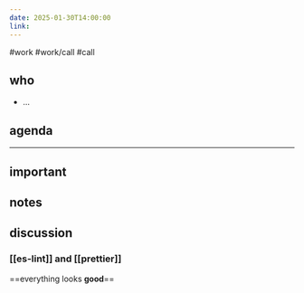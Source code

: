 ```yaml
---
date: 2025-01-30T14:00:00
link:
---
```

#work #work/call #call
## who
- ...
## agenda

---
## important

## notes

## discussion

### [[es-lint]] and [[prettier]]

==everything looks **good**==
> 